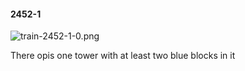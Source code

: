 #### 2452-1
![train-2452-1-0.png](https://github.com/lil-lab/nlvr/raw/master/nlvr/train/images/57/train-2452-1-0.png "train-2452-1-0.png")

There opis one tower with at least two blue blocks in it